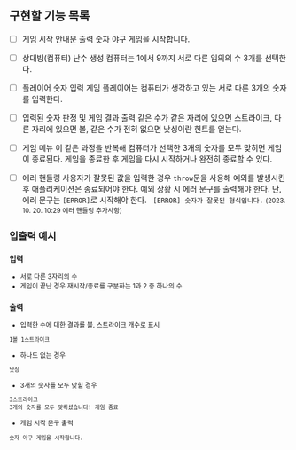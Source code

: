 ## 구현할 기능 목록

- [ ] 게임 시작 안내문 출력
숫자 야구 게임을 시작합니다.

- [ ] 상대방(컴퓨터) 난수 생성
컴퓨터는 1에서 9까지 서로 다른 임의의 수 3개를 선택한다.

- [ ] 플레이어 숫자 입력
게임 플레이어는 컴퓨터가 생각하고 있는 서로 다른 3개의 숫자를 입력한다.

- [ ] 입력된 숫자 판정 및 게임 결과 출력
같은 수가 같은 자리에 있으면 스트라이크, 다른 자리에 있으면 볼, 같은 수가 전혀 없으면 낫싱이란 힌트를 얻는다.

- [ ] 게임 메뉴
이 같은 과정을 반복해 컴퓨터가 선택한 3개의 숫자를 모두 맞히면 게임이 종료된다.
게임을 종료한 후 게임을 다시 시작하거나 완전히 종료할 수 있다.

- [ ] 에러 핸들링
사용자가 잘못된 값을 입력한 경우 `throw`문을 사용해 예외를 발생시킨후 애플리케이션은 종료되어야 한다.
예외 상황 시 에러 문구를 출력해야 한다. 단, 에러 문구는 `[ERROR]`로 시작해야 한다.
` [ERROR] 숫자가 잘못된 형식입니다.`
<small> (2023. 10. 20. 10:29 에러 핸들링 추가사항)



## 입출력 예시

### 입력

- 서로 다른 3자리의 수
- 게임이 끝난 경우 재시작/종료를 구분하는 1과 2 중 하나의 수

### 출력
- 입력한 수에 대한 결과를 볼, 스트라이크 개수로 표시

```
1볼 1스트라이크
```

- 하나도 없는 경우

```
낫싱
```

- 3개의 숫자를 모두 맞힐 경우

```
3스트라이크
3개의 숫자를 모두 맞히셨습니다! 게임 종료
```

- 게임 시작 문구 출력

```
숫자 야구 게임을 시작합니다.
```
